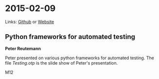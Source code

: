 # 2015-02-09
Links: [Github](https://github.com/irsbugs/meetings/blob/master/2015/2015-02-09/README.md) or [Website](https://irsbugs.github.io/meetings/2015/2015-02-09/) 

## Python frameworks for automated testing

**Peter Reutemann** 

Peter presented on various python frameworks for automated testing. 
The file *Testing.otp* is the slide show of Peter's presentation.

M12
